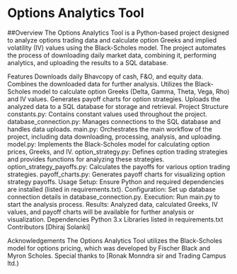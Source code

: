 # **Options Analytics Tool**
##Overview
The Options Analytics Tool is a Python-based project designed to analyze options trading data and calculate option Greeks and implied volatility (IV) values using the Black-Scholes model. The project automates the process of downloading daily market data, combining it, performing analytics, and uploading the results to a SQL database.

Features
Downloads daily Bhavcopy of cash, F&O, and equity data.
Combines the downloaded data for further analysis.
Utilizes the Black-Scholes model to calculate option Greeks (Delta, Gamma, Theta, Vega, Rho) and IV values.
Generates payoff charts for option strategies.
Uploads the analyzed data to a SQL database for storage and retrieval.
Project Structure
constants.py: Contains constant values used throughout the project.
database_connection.py: Manages connections to the SQL database and handles data uploads.
main.py: Orchestrates the main workflow of the project, including data downloading, processing, analysis, and uploading.
model.py: Implements the Black-Scholes model for calculating option prices, Greeks, and IV.
option_strategy.py: Defines option trading strategies and provides functions for analyzing these strategies.
option_strategy_payoffs.py: Calculates the payoffs for various option trading strategies.
payoff_charts.py: Generates payoff charts for visualizing option strategy payoffs.
Usage
Setup: Ensure Python and required dependencies are installed (listed in requirements.txt).
Configuration: Set up database connection details in database_connection.py.
Execution: Run main.py to start the analysis process.
Results: Analyzed data, calculated Greeks, IV values, and payoff charts will be available for further analysis or visualization.
Dependencies
Python 3.x
Libraries listed in requirements.txt
Contributors
[Dhiraj Solanki]


Acknowledgements
The Options Analytics Tool utilizes the Black-Scholes model for options pricing, which was developed by Fischer Black and Myron Scholes.
Special thanks to [Ronak Monndra sir and Trading Campus ltd.)
